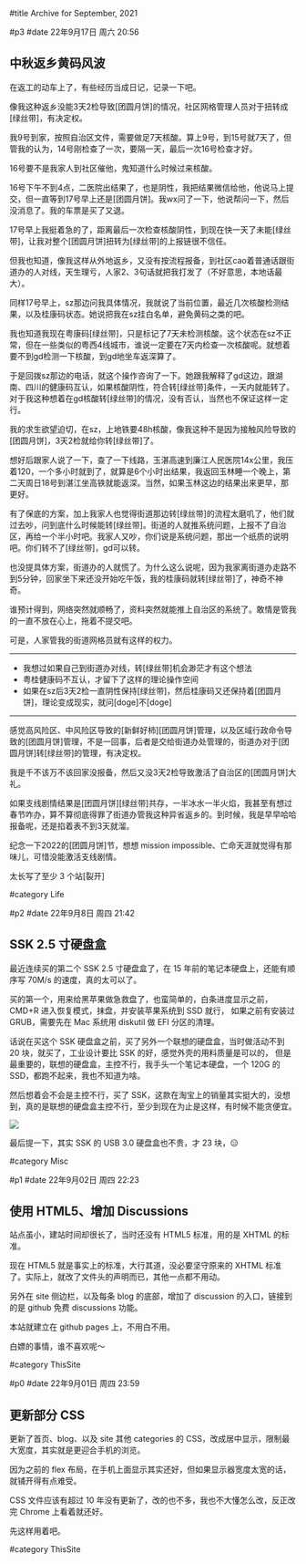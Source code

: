 #title Archive for September, 2021

#p3
#date 22年9月17日 周六 20:56

## 中秋返乡黄码风波

在返工的动车上了，有些经历当成日记，记录一下吧。

像我这种返乡没能3天2检导致[团圆月饼]的情况，社区网格管理人员对于扭转成[绿丝带]，有决定权。

我9号到家，按照自治区文件，需要做足7天核酸。算上9号，到15号就7天了，但管我的认为，14号刚检查了一次，要隔一天，最后一次16号检查才好。

16号要不是我家人到社区催他，鬼知道什么时候过来核酸。

16号下午不到4点，二医院出结果了，也是阴性，我把结果微信给他，他说马上提交，但一直等到17号早上还是[团圆月饼]。我wx问了一下，他说帮问一下，然后没消息了。我的车票是买了又退。

17号早上我挺着急的了，距离最后一次检查核酸阴性，到现在快一天了未能[绿丝带]，让我对整个[团圆月饼]扭转为[绿丝带]的上报链很不信任。

但我也知道，像我这样从外地返乡，又没有按流程报备，到社区cao着普通话跟街道办的人对线，天生理亏，人家2、3句话就把我打发了（不好意思，本地话最大）。

同样17号早上，sz那边问我具体情况，我就说了当前位置，最近几次核酸检测结果，以及桂康码状态。她说把我在sz挂白名单，避免黄码之类的吧。

我也知道我现在粤康码[绿丝带]，只是标记了7天未检测核酸。这个状态在sz不正常，但在一些类似的粤西4线城市，谁说一定要在7天内检查一次核酸呢。就想着要不到gd检测一下核酸，到gd地坐车返深算了。

于是回拨sz那边的电话，就这个操作咨询了一下。她跟我解释了gd这边，跟湖南、四川的健康码互认，如果核酸阴性，符合转[绿丝带]条件，一天内就能转了。对于我这种想着在gd核酸转[绿丝带]的情况，没有否认，当然也不保证这样一定行。

我的求生欲望迫切，在sz，上地铁要48h核酸，像我这种不是因为接触风险导致的[团圆月饼]，3天2检就给你转[绿丝带]了。

想好后跟家人说了一下，查了一下线路，玉湛高速到廉江人民医院14x公里，我压着120，一个多小时就到了，就算是6个小时出结果，我返回玉林睡一个晚上，第二天周日18号到湛江坐高铁就能返深。当然，如果玉林这边的结果出来更早，那更好。

有了保底的方案，加上我家人也觉得街道那边转[绿丝带]的流程太磨叽了，他们就过去吵，问到底什么时候能转[绿丝带]。街道的人就推系统问题，上报不了自治区，再给一个半小时吧。我家人又吵，你们说是系统问题，那出一个纸质的说明吧。你们转不了[绿丝带]，gd可以转。

也没提具体方案，街道办的人就慌了。为什么这么说呢，因为我家离街道办走路不到5分钟，回家坐下来还没开始吃午饭，我的桂康码就转[绿丝带]了，神奇不神奇。

谁预计得到，网络突然就顺畅了，资料突然就能推上自治区的系统了。敢情是管我的一直不放在心上，拖着不提交吧。

可是，人家管我的街道网格员就有这样的权力。

---

- 我想过如果自己到街道办对线，转[绿丝带]机会渺茫才有这个想法
- 粤桂健康码不互认，才留下了这样的理论操作空间
- 如果在sz后3天2检一直阴性保持[绿丝带]，然后桂康码又还保持着[团圆月饼]，理论变成现实，就问[doge]不[doge]

---

感觉高风险区、中风险区导致的[新鲜好柿][团圆月饼]管理，以及区域行政命令导致的[团圆月饼]管理，不是一回事，后者是交给街道办处管理的，街道办对于[团圆月饼]转[绿丝带]的管理，有决定权。

我是千不该万不该回家没报备，然后又没3天2检导致激活了自治区的[团圆月饼]大礼。

如果支线剧情结果是[团圆月饼][绿丝带]共存，一半冰水一半火焰，我甚至有想过春节咋办，算不算彻底得罪了街道办管我这种异省返乡的。到时候，我是早早哈哈报备呢，还是掐着表不到3天就溜。

纪念一下2022的[团圆月饼]节，想想 mission impossible、亡命天涯就觉得有那味儿，可惜没能激活支线剧情。

太长写了至少 3 个站[裂开]

#category Life

#p2
#date 22年9月8日 周四 21:42

## SSK 2.5 寸硬盘盒

最近连续买的第二个 SSK 2.5 寸硬盘盒了，在 15 年前的笔记本硬盘上，还能有顺序写 70M/s 的速度，真的太可以了。

买的第一个，用来给黑苹果做急救盘了，也蛮简单的，白条进度显示之前，CMD+R 进入恢复模式，抹盘，并安装苹果系统到 SSD 就行，
如果之前有安装过 GRUB，需要先在 Mac 系统用 diskutil 做 EFI 分区的清理。

话说在买这个 SSK 硬盘盒之前，买了另外一个联想的硬盘盒，当时做活动不到 20 块，就买了，工业设计要比 SSK 的好，感觉外壳的用料质量是可以的，
但是最重要的，联想的硬盘盒，主控不行，我手头一个笔记本硬盘，一个 120G 的 SSD，都跑不起来，我也不知道为啥。

然后想着会不会是主控不行，买了 SSK，这款在淘宝上的销量其实挺大的，没想到，真的是联想的硬盘盒主控不行，至少到现在为止是这样，有时候不能贪便宜。

![](https://tva1.sinaimg.cn/orj360/6f6cc1c0gy1h5zj1812goj22bc334n5l.jpg)

最后提一下，其实 SSK 的 USB 3.0 硬盘盒也不贵，才 23 块，😑

#category Misc


#p1
#date 22年9月02日 周四 22:23

## 使用 HTML5、增加 Discussions

站点虽小，建站时间却很长了，当时还没有 HTML5 标准，用的是 XHTML 的标准。

现在 HTML5 就是事实上的标准，大行其道，没必要坚守原来的 XHTML 标准了。实际上，就改了文件头的声明而已，其他一点都不用动。

另外在 site 侧边栏，以及每条 blog 的底部，增加了 discussion 的入口，链接到的是 github 免费 discussions 功能。

本站就建立在 github pages 上，不用白不用。

白嫖的事情，谁不喜欢呢～

#category ThisSite


#p0
#date 22年9月01日 周四 23:59

## 更新部分 CSS

更新了首页、blog、以及 site 其他 categories 的 CSS，改成居中显示，限制最大宽度，其实就是更迎合手机的浏览。

因为之前的 flex 布局，在手机上面显示其实还好，但如果显示器宽度太宽的话，就铺开得有点难受。

CSS 文件应该有超过 10 年没有更新了，改的也不多，我也不大懂怎么改，反正改完 Chrome 上看着就还好。

先这样用着吧。

#category ThisSite